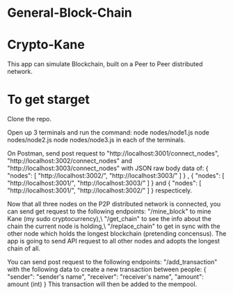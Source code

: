 # General-Block-Chain
# Crypto-Kane

This app can simulate Blockchain, built on a Peer to Peer distributed network.

# To get starget
Clone the repo.

Open up 3 terminals and run the command: 
		node nodes/node1.js
		node nodes/node2.js
		node nodes/node3.js
in each of the terminals.

On Postman, send post request to "http://localhost:3001/connect_nodes", "http://localhost:3002/connect_nodes" and  "http://localhost:3003/connect_nodes"
with JSON raw body data of: 
{
	"nodes": [ "http://localhost:3002/", "http://localhost:3003/" ]
}
,
{
	"nodes": [ "http://localhost:3001/", "http://localhost:3003/" ]
} and 
{
	"nodes": [ "http://localhost:3001/", "http://localhost:3002/" ]
}
respecticely.

Now that all three nodes on the P2P distributed network is connected,
you can send get request to the following endpoints:
	"/mine_block" to mine Kane (my sudo cryptocurrency),\\
	"/get_chain" to see the info about the chain the current node is holding,\\
	"/replace_chain" to get in sync with the other node which holds the longest blockchain (pretending concensus). The app is going to send API request to all other nodes and adopts the longest chain of all.
	
You can send post request to the following endpoints:
	"/add_transaction" with the following data to create a new transaction between people: 
	{
		"sender": "sender's name",
		"receiver": "receiver's name",
		"amount": amount (int)
	}
	This transaction will then be added to the mempool.
	
